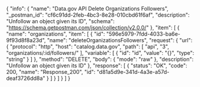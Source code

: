 {
  "info": {
    "name": "Data.gov API Delete Organizations  Followers",
    "_postman_id": "cf6c91dd-2feb-4bc3-8e28-010cbd61f6af",
    "description": "Unfollow an object given its ID",
    "schema": "https://schema.getpostman.com/json/collection/v2.0.0/"
  },
  "item": [
    {
      "name": "organizations",
      "item": [
        {
          "id": "596e5979-7fdd-4033-ba6e-9f93d8f8a23d",
          "name": "deleteOrganizationsFollowers",
          "request": {
            "url": {
              "protocol": "http",
              "host": "catalog.data.gov",
              "path": [
                "api",
                "3",
                "organizations/:id/followers/"
              ],
              "variable": [
                {
                  "id": "id",
                  "value": "{}",
                  "type": "string"
                }
              ]
            },
            "method": "DELETE",
            "body": {
              "mode": "raw"
            },
            "description": "Unfollow an object given its ID"
          },
          "response": [
            {
              "status": "OK",
              "code": 200,
              "name": "Response_200",
              "id": "d81a5d9e-341d-4a3e-a57d-deaf3726dd8a"
            }
          ]
        }
      ]
    }
  ]
}